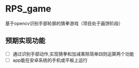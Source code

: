 ﻿# RPS_game
基于opencv识别手部轮廓的猜拳游戏（项目处于画饼阶段）
## 预期实现功能
- [ ] 通过识别手部动作,实现猜拳和加减乘除简单四则运算两个功能
- [ ] app能在安卓系统的手机或平板上运行
